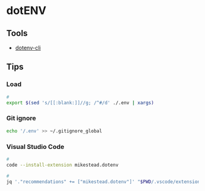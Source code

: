 # dotENV

<!--
DB_USERNAME filetype:env
-->

## Tools

- [dotenv-cli](/dotenv-cli.md)

## Tips

### Load

```sh
#
export $(sed 's/[[:blank:]]//g; /^#/d' ./.env | xargs)
```

### Git ignore

```sh
echo '/.env' >> ~/.gitignore_global
```

### Visual Studio Code

```sh
#
code --install-extension mikestead.dotenv

#
jq '."recommendations" += ["mikestead.dotenv"]' "$PWD/.vscode/extensions.json" | sponge "$PWD/.vscode/extensions.json"
```

